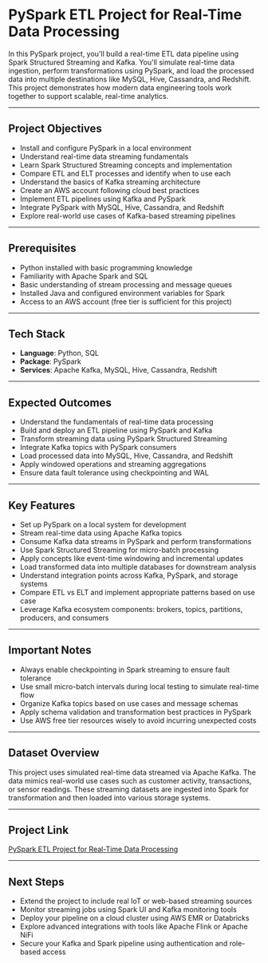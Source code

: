 # PySpark ETL Project for Real-Time Data Processing  
In this PySpark project, you'll build a real-time ETL data pipeline using Spark Structured Streaming and Kafka. You'll simulate real-time data ingestion, perform transformations using PySpark, and load the processed data into multiple destinations like MySQL, Hive, Cassandra, and Redshift. This project demonstrates how modern data engineering tools work together to support scalable, real-time analytics.

---

## Project Objectives  
- Install and configure PySpark in a local environment  
- Understand real-time data streaming fundamentals  
- Learn Spark Structured Streaming concepts and implementation  
- Compare ETL and ELT processes and identify when to use each  
- Understand the basics of Kafka streaming architecture  
- Create an AWS account following cloud best practices  
- Implement ETL pipelines using Kafka and PySpark  
- Integrate PySpark with MySQL, Hive, Cassandra, and Redshift  
- Explore real-world use cases of Kafka-based streaming pipelines  

---

## Prerequisites  
- Python installed with basic programming knowledge  
- Familiarity with Apache Spark and SQL  
- Basic understanding of stream processing and message queues  
- Installed Java and configured environment variables for Spark  
- Access to an AWS account (free tier is sufficient for this project)  

---

## Tech Stack  
- **Language**: Python, SQL  
- **Package**: PySpark  
- **Services**: Apache Kafka, MySQL, Hive, Cassandra, Redshift  

---

## Expected Outcomes  
- Understand the fundamentals of real-time data processing  
- Build and deploy an ETL pipeline using PySpark and Kafka  
- Transform streaming data using PySpark Structured Streaming  
- Integrate Kafka topics with PySpark consumers  
- Load processed data into MySQL, Hive, Cassandra, and Redshift  
- Apply windowed operations and streaming aggregations  
- Ensure data fault tolerance using checkpointing and WAL  

---

## Key Features  
- Set up PySpark on a local system for development  
- Stream real-time data using Apache Kafka topics  
- Consume Kafka data streams in PySpark and perform transformations  
- Use Spark Structured Streaming for micro-batch processing  
- Apply concepts like event-time windowing and incremental updates  
- Load transformed data into multiple databases for downstream analysis  
- Understand integration points across Kafka, PySpark, and storage systems  
- Compare ETL vs ELT and implement appropriate patterns based on use case  
- Leverage Kafka ecosystem components: brokers, topics, partitions, producers, and consumers  

---

## Important Notes  
- Always enable checkpointing in Spark streaming to ensure fault tolerance  
- Use small micro-batch intervals during local testing to simulate real-time flow  
- Organize Kafka topics based on use cases and message schemas  
- Apply schema validation and transformation best practices in PySpark  
- Use AWS free tier resources wisely to avoid incurring unexpected costs  

---

## Dataset Overview  
This project uses simulated real-time data streamed via Apache Kafka. The data mimics real-world use cases such as customer activity, transactions, or sensor readings. These streaming datasets are ingested into Spark for transformation and then loaded into various storage systems.

---

## Project Link  
[PySpark ETL Project for Real-Time Data Processing](https://www.projectpro.io/project-use-case/pyspark-etl-project-to-build-a-data-pipeline-using-s3-and-mysql)

---

## Next Steps  
- Extend the project to include real IoT or web-based streaming sources  
- Monitor streaming jobs using Spark UI and Kafka monitoring tools  
- Deploy your pipeline on a cloud cluster using AWS EMR or Databricks  
- Explore advanced integrations with tools like Apache Flink or Apache NiFi  
- Secure your Kafka and Spark pipeline using authentication and role-based access  
